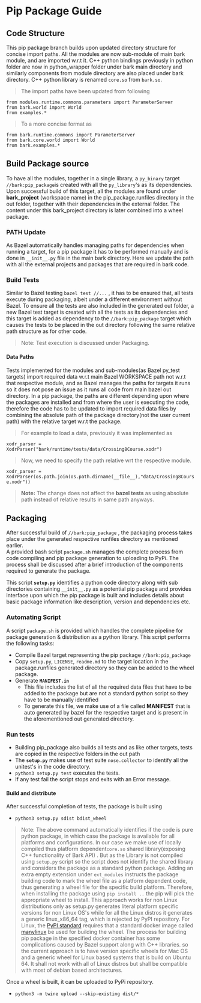 
# Pip Package Guide


## Code Structure 

This pip package branch builds upon updated directory structure for concise import paths. All the modules  are now sub-module of main bark module, and are imported w.r.t it.  C++ python bindings previously in python folder are now in python_wrapper folder under bark main directory and similarly components from module directory are also placed under bark directory. C++ python library is renamed `core.so` from `bark.so`.

> The import paths have been updated from following

`from modules.runtime.commons.parameters import ParameterServer`   
`from bark.world import World`   
`from examples.*`   

> To a more concise format as

`from bark.runtime.commons import ParameterServer`   
`from bark.core.world import World`   
`from bark.examples.*` 

## Build Package source
To have all the modules, together in a single library, a `py_binary` target  `//bark:pip_package`is created with all the `py_library`'s as its dependencies. Upon successful build of this target, all the modules are found under **bark_project** (workspace name) in the  pip_package.runfiles directory in the out folder, together with their dependencies in the external folder. The content under this bark_project directory is later combined into a wheel package.

### PATH Update
As Bazel automatically handles managing paths for dependencies when running a target, for a pip package it has to be performed manually and is done in `__init__.py` file in the main bark directory. Here we update the path with  all the external projects and packages that are required in bark code.

### Build Tests
Similar to Bazel testing `bazel test //...` , it has to be ensured that, all tests execute during packaging, albeit under a different environment without Bazel.
To ensure all the tests are also included in the generated out folder, a new Bazel test target is created with all the tests as its dependencies and this target is added as dependency to the `//bark:pip_package` target which causes the tests to be placed in the out directory following the same relative path structure as for other code. 
 > Note: Test execution is discussed under Packaging.

#### Data Paths
Tests implemented for the modules and sub-modules(as Bazel py_test targets) import required data w.r.t main Bazel WORKSPACE path not w.r.t that respective module, and as Bazel manages the paths for targets it runs so it does not pose an issue as it runs all code from main bazel out directory. In a pip package, the paths are different depending upon where the packages are installed and from where the user is executing the code, therefore the code has to be updated to import required data files by combining the absolute path of the package directory(not the user current path) with the relative target w.r.t the package. 
> For example to load a data, previously it was implemented as

`xodr_parser = XodrParser("bark/runtime/tests/data/Crossing8Course.xodr")` 
> Now, we need to specify the path relative wrt the respective module.

`xodr_parser =  XodrParser(os.path.join(os.path.dirname(__file__),"data/Crossing8Course.xodr"))`

> **Note:** The  change does not affect the  **bazel tests** as using absolute path instead of relative results in same path anyways.


## Packaging
After successful build of `//bark:pip_package` , the packaging process takes place under the generated respective runfiles directory as mentioned earlier.  
A provided bash script `package.sh` manages the complete process from code compiling and pip package generation to uploading to PyPi. The process shall be discussed after a brief introduction of the components required to generate the package.

This script **`setup.py`** identifies a python code directory along with sub directories containing `__init__.py` as a potential pip package and provides interface upon which the pip package is built and includes details about basic package information like description, version and dependencies etc.

### Automating Script
A script  `package.sh` is provided which handles the complete pipeline for package generation & distribution as a python library. This script performs the following tasks:
- Compile Bazel target representing the pip package `//bark:pip_package`
- Copy `setup.py`, `LICENSE`, `readme.md` to the target location in the package.runfiles generated directory so they can be added to the wheel package.
- Generate **`MANIFEST.in`** 
	- This file includes the list of all the required data files that have to be added to the package but are not a standard python script so they have to be manually identified
	- To generate this file, we make use of a file called **MANIFEST** that is auto generated by bazel for the respective target and is present in the aforementioned out generated directory. 

### Run tests
- Building pip_package also builds all tests and as like other targets, tests are copied in the respective folders in the out path
- The **`setup.py`** makes use of test suite `nose.collector` to identify all the unitest's in the code directory.
- `python3 setup.py test` executes the tests.
- If any test fail the script stops and exits with an Error message.
#### Build and distribute
After successful completion of tests, the package is built using 
- `python3 setup.py sdist bdist_wheel`
> Note: The above command automatically identifies if the code is pure python package, in which case the package is available for all platforms and configurations. In our case we make use of locally compiled thus platform dependent`core.so` shared library(exposing  C++  functionality of Bark API) . 
> But as the Library is not compiled using `setup.py` script so the script does not identify the shared library and considers the package as a standard python package. Adding an extra empty extension under `ext_modules` instructs the package building code to mark the wheel file as a platform dependent code, thus generating a wheel file for the specific build platform.
> Therefore, when installing the package using `pip install ..`  the pip will pick the appropriate wheel to install. 
> This approach works for non Linux distributions only as setup.py generates literal platform specific versions  for non Linux OS's while for all the Linux distros it generates a generic linux_x86_64 tag, which is rejected by PyPI repository.  For Linux, the [PyPI standard](https://packaging.python.org/specifications/platform-compatibility-tags/) requires that a standard docker image called [manylinux](https://github.com/pypa/manylinux) be used for building the wheel. 
> The process for building pip package in the specified docker container has some complications caused by Bazel support along with C++ libraries. so the  current approach is to have version specific wheels for Mac OS and a generic wheel for Linux based systems that is build on Ubuntu 64. It shall not work with all of Linux distros but shall be compatible with most of debian based architectures.
 
Once a wheel is built, it can be uploaded to PyPi repository. 
- `python3 -m twine upload --skip-existing dist/*`

